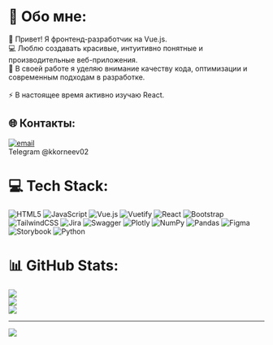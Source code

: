 # 💫 Обо мне:
👋 Привет! Я фронтенд-разработчик на Vue.js.<br>💻 Люблю создавать красивые, интуитивно понятные и производительные веб-приложения.<br>🚀 В своей работе я уделяю внимание качеству кода, оптимизации и современным подходам в разработке.<br><br>⚡ В настоящее время активно изучаю React.


## 🌐 Контакты:
[![email](https://img.shields.io/badge/Email-D14836?logo=gmail&logoColor=white)](mailto:krllkrnv@yandex.ru)
<br>Telegram @kkorneev02

# 💻 Tech Stack:
![HTML5](https://img.shields.io/badge/html5-%23E34F26.svg?style=for-the-badge&logo=html5&logoColor=white) ![JavaScript](https://img.shields.io/badge/javascript-%23323330.svg?style=for-the-badge&logo=javascript&logoColor=%23F7DF1E) ![Vue.js](https://img.shields.io/badge/vue.js-%2335495e.svg?style=for-the-badge&logo=vuedotjs&logoColor=%234FC08D) ![Vuetify](https://img.shields.io/badge/Vuetify-1867C0?style=for-the-badge&logo=vuetify&logoColor=AEDDFF) ![React](https://img.shields.io/badge/react-%2320232a.svg?style=for-the-badge&logo=react&logoColor=%2361DAFB) ![Bootstrap](https://img.shields.io/badge/bootstrap-%238511FA.svg?style=for-the-badge&logo=bootstrap&logoColor=white) ![TailwindCSS](https://img.shields.io/badge/tailwindcss-%2338B2AC.svg?style=for-the-badge&logo=tailwind-css&logoColor=white) ![Jira](https://img.shields.io/badge/jira-%230A0FFF.svg?style=for-the-badge&logo=jira&logoColor=white) ![Swagger](https://img.shields.io/badge/-Swagger-%23Clojure?style=for-the-badge&logo=swagger&logoColor=white) ![Plotly](https://img.shields.io/badge/Plotly-%233F4F75.svg?style=for-the-badge&logo=plotly&logoColor=white) ![NumPy](https://img.shields.io/badge/numpy-%23013243.svg?style=for-the-badge&logo=numpy&logoColor=white) ![Pandas](https://img.shields.io/badge/pandas-%23150458.svg?style=for-the-badge&logo=pandas&logoColor=white) ![Figma](https://img.shields.io/badge/figma-%23F24E1E.svg?style=for-the-badge&logo=figma&logoColor=white) ![Storybook](https://img.shields.io/badge/-Storybook-FF4785?style=for-the-badge&logo=storybook&logoColor=white) ![Python](https://img.shields.io/badge/python-3670A0?style=for-the-badge&logo=python&logoColor=ffdd54)
# 📊 GitHub Stats:
![](https://github-readme-stats.vercel.app/api?username=krllkrnv&theme=blueberry&hide_border=false&include_all_commits=false&count_private=false)<br/>
![](https://github-readme-streak-stats.herokuapp.com/?user=krllkrnv&theme=blueberry&hide_border=false)<br/>
![](https://github-readme-stats.vercel.app/api/top-langs/?username=krllkrnv&theme=blueberry&hide_border=false&include_all_commits=false&count_private=false&layout=compact)

---
[![](https://visitcount.itsvg.in/api?id=krllkrnv&icon=6&color=8)](https://visitcount.itsvg.in)

<!-- Proudly created with GPRM ( https://gprm.itsvg.in ) -->
